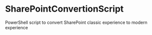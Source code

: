 # SharePointConvertionScript
PowerShell script to convert SharePoint classic experience to modern experience
